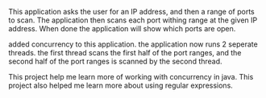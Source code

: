 This application asks the user for an IP address, and then a range of ports to scan. The application then scans each port withing range at the given IP address. When done the application will show which ports are open.

added concurrency to this application. the application now runs 2 seperate threads. the first thread scans the first half of the port ranges, and the second half of the port ranges is scanned by the second thread.

This project help me learn more of working with concurrency in java. This project also helped me learn more about using regular expressions.

